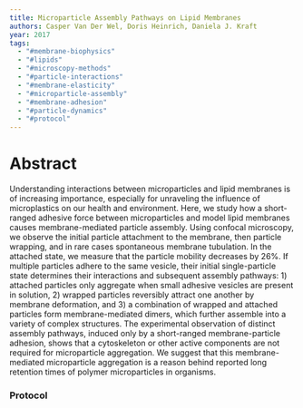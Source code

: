```yaml
---
title: Microparticle Assembly Pathways on Lipid Membranes
authors: Casper Van Der Wel, Doris Heinrich, Daniela J. Kraft
year: 2017
tags:
  - "#membrane-biophysics"
  - "#lipids"
  - "#microscopy-methods"
  - "#particle-interactions"
  - "#membrane-elasticity"
  - "#microparticle-assembly"
  - "#membrane-adhesion"
  - "#particle-dynamics"
  - "#protocol"
---
```


# Abstract 
Understanding interactions between microparticles and lipid membranes is of increasing importance, especially for unraveling the influence of microplastics on our health and environment. Here, we study how a short-ranged adhesive force between microparticles and model lipid membranes causes membrane-mediated particle assembly. Using confocal microscopy, we observe the initial particle attachment to the membrane, then particle wrapping, and in rare cases spontaneous membrane tubulation. In the attached state, we measure that the particle mobility decreases by 26%. If multiple particles adhere to the same vesicle, their initial single-particle state determines their interactions and subsequent assembly pathways: 1) attached particles only aggregate when small adhesive vesicles are present in solution, 2) wrapped particles reversibly attract one another by membrane deformation, and 3) a combination of wrapped and attached particles form membrane-mediated dimers, which further assemble into a variety of complex structures. The experimental observation of distinct assembly pathways, induced only by a short-ranged membrane-particle adhesion, shows that a cytoskeleton or other active components are not required for microparticle aggregation. We suggest that this membrane-mediated microparticle aggregation is a reason behind reported long retention times of polymer microparticles in organisms.


### Protocol 
